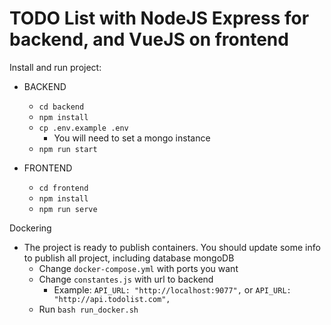 <h1>TODO List with NodeJS Express for backend, and VueJS on frontend</h1>

Install and run project:

- BACKEND

  - `cd backend`
  - `npm install`
  - `cp .env.example .env`
    - You will need to set a mongo instance
  - `npm run start`

- FRONTEND
  - `cd frontend`
  - `npm install`
  - `npm run serve`

Dockering

- The project is ready to publish containers. You should update some info to publish all project, including database mongoDB
  - Change `docker-compose.yml` with ports you want
  - Change `constantes.js` with url to backend
    - Example: `API_URL: "http://localhost:9077",` or `API_URL: "http://api.todolist.com",`
  - Run `bash run_docker.sh`
